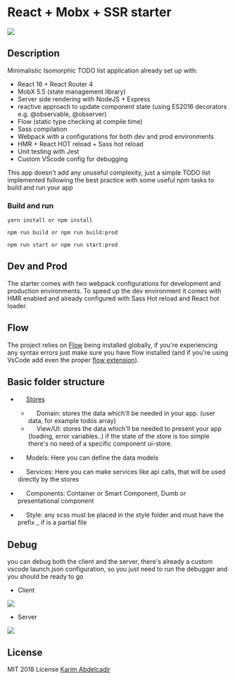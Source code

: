 # React + Mobx + SSR starter
<img src="https://i.imgur.com/qaenr60.gif" />

## Description

Minimalistic Isomorphic TODO list application already set up with:
- React 16 + React Router 4
- MobX 5.5 (state management library)
- Server side rendering with NodeJS + Express
- reactive approach to update component state (using ES2016 decorators e.g. @observable, @observer)
- Flow (static type checking at compile time)
- Sass compilation
- Webpack with a configurations for both dev and prod environments
- HMR + React HOT reload + Sass hot reload
- Unit testing with Jest
- Custom VScode config for debugging

This app doesn't add any unuseful complexity, just a simple TODO list implemented following the best practice with some useful npm tasks to build and run your app

### Build and run


```
yarn install or npm install 
```


```
npm run build or npm run build:prod
```


```
npm run start or npm run start:prod
```

## Dev and Prod
The starter comes with two webpack configurations for development and production environments.
To speed up the dev environment it comes with HMR enabled and already configured with Sass Hot reload and React hot loader.


## Flow
The project relies on <a href="https://github.com/flowtype/flow-bin#readme" target="_blank">Flow</a> being installed globally, if you're experiencing any syntax errors just make sure you have flow installed (and if you're using VsCode add even the proper <a href="https://github.com/flowtype/flow-for-vscode" target="_blank">flow extension</a>).

## Basic folder structure

- <img src="http://icons.iconarchive.com/icons/dtafalonso/yosemite-flat/256/Folder-icon.png" width="15" /> <a href="https://mobx.js.org/best/store.html" target="_blank">Stores</a>
   * <img src="http://icons.iconarchive.com/icons/dtafalonso/yosemite-flat/256/Folder-icon.png" width="15" /> Domain:
       stores the data which'll be needed in your app. (user data, for example todos array)
   * <img src="http://icons.iconarchive.com/icons/dtafalonso/yosemite-flat/256/Folder-icon.png" width="15" /> View/UI:
       stores the data which'll be needed to present your app (loading, error variables..)
       if the state of the store is too simple there's no need of a specific component ui-store.

- <img src="http://icons.iconarchive.com/icons/dtafalonso/yosemite-flat/256/Folder-icon.png" width="15" /> Models: Here you can define the data models

- <img src="http://icons.iconarchive.com/icons/dtafalonso/yosemite-flat/256/Folder-icon.png" width="15" /> Services: Here you can make services like api calls, that will be used directly by the stores

- <img src="http://icons.iconarchive.com/icons/dtafalonso/yosemite-flat/256/Folder-icon.png" width="15" /> Components: Container or Smart Component, Dumb or presentational component

- <img src="http://icons.iconarchive.com/icons/dtafalonso/yosemite-flat/256/Folder-icon.png" width="15" /> Style: any scss must be placed in the style folder and must have the prefix _ if is a partial file


## Debug
you can debug both the client and the server, there's already a custom vscode launch.json configuration, so you just need to run the debugger and you should be ready to go

- Client

<img src="https://i.imgur.com/Yz28YRS.gif" />

- Server

<img src="https://i.imgur.com/Bm39QxR.gif" />


## License
MIT 2018 License <a href="https://github.com/kinotto">Karim Abdelcadir</a>
